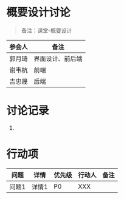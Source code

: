 # 概要设计讨论
> 备注：课堂-概要设计


|  参会人   | 备注 |
|  ----  | ----   |
| 郭月琦| 界面设计、前后端 |
| 谢韦杭| 前端 |
| 吉忠晟| 后端 |


# 讨论记录

1. 

# 行动项


| 问题 | 详情 |优先级| 行动人 |备注 |
| ----|----|----|----|----|
| 问题1 | 详情1 | P0 | XXX | |